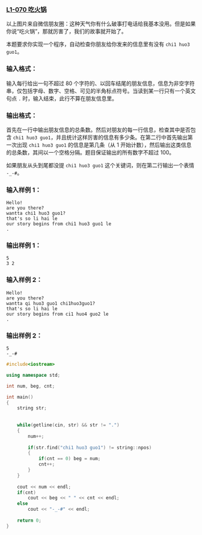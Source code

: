 ### [**L1-070 吃火锅**](https://pintia.cn/problem-sets/994805046380707840/problems/1336215880692482053)



以上图片来自微信朋友圈：这种天气你有什么破事打电话给我基本没用。但是如果你说“吃火锅”，那就厉害了，我们的故事就开始了。

本题要求你实现一个程序，自动检查你朋友给你发来的信息里有没有 `chi1 huo3 guo1`。

### 输入格式：

输入每行给出一句不超过 80 个字符的、以回车结尾的朋友信息，信息为非空字符串，仅包括字母、数字、空格、可见的半角标点符号。当读到某一行只有一个英文句点 `.` 时，输入结束，此行不算在朋友信息里。

### 输出格式：

首先在一行中输出朋友信息的总条数。然后对朋友的每一行信息，检查其中是否包含 `chi1 huo3 guo1`，并且统计这样厉害的信息有多少条。在第二行中首先输出第一次出现 `chi1 huo3 guo1` 的信息是第几条（从 1 开始计数），然后输出这类信息的总条数，其间以一个空格分隔。题目保证输出的所有数字不超过 100。

如果朋友从头到尾都没提 `chi1 huo3 guo1` 这个关键词，则在第二行输出一个表情 `-_-#`。

### 输入样例 1：

```in
Hello!
are you there?
wantta chi1 huo3 guo1?
that's so li hai le
our story begins from chi1 huo3 guo1 le
.
```

### 输出样例 1：

```out
5
3 2
```

### 输入样例 2：

```in
Hello!
are you there?
wantta qi huo3 guo1 chi1huo3guo1?
that's so li hai le
our story begins from ci1 huo4 guo2 le
.
```

### 输出样例 2：

```out
5
-_-#
```



```cpp
#include<iostream>

using namespace std;

int num, beg, cnt;

int main()
{
    string str;
     
    
    while(getline(cin, str) && str != ".")
    {
        num++;
        
        if(str.find("chi1 huo3 guo1") != string::npos)
        {
            if(cnt == 0) beg = num;
            cnt++;
        }
    }
    
    cout << num << endl;
    if(cnt)
        cout << beg << " " << cnt << endl;
    else 
        cout << "-_-#" << endl;
    
    return 0;
}
```

